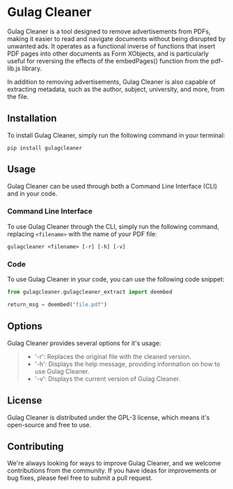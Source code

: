 # Gulag Cleaner

Gulag Cleaner is a tool designed to remove advertisements from PDFs, making it easier to read and navigate documents without being disrupted by unwanted ads. It operates as a functional inverse of functions that insert PDF pages into other documents as Form XObjects, and is particularly useful for reversing the effects of the embedPages() function from the pdf-lib.js library.

In addition to removing advertisements, Gulag Cleaner is also capable of extracting metadata, such as the author, subject, university, and more, from the file.

## Installation

To install Gulag Cleaner, simply run the following command in your terminal:
```
pip install gulagcleaner
```

## Usage

Gulag Cleaner can be used through both a Command Line Interface (CLI) and in your code.

### Command Line Interface

To use Gulag Cleaner through the CLI, simply run the following command, replacing `<filename>` with the name of your PDF file:

```
gulagcleaner <filename> [-r] [-h] [-v]
```

### Code

To use Gulag Cleaner in your code, you can use the following code snippet:

```python
from gulagcleaner.gulagcleaner_extract import deembed

return_msg = deembed("file.pdf")
```

## Options

Gulag Cleaner provides several options for it's usage:

> * '-r': Replaces the original file with the cleaned version.
> * '-h': Displays the help message, providing information on how to use Gulag Cleaner.
> * '-v': Displays the current version of Gulag Cleaner.

## License
Gulag Cleaner is distributed under the GPL-3 license, which means it's open-source and free to use.

## Contributing
We're always looking for ways to improve Gulag Cleaner, and we welcome contributions from the community. If you have ideas for improvements or bug fixes, please feel free to submit a pull request.